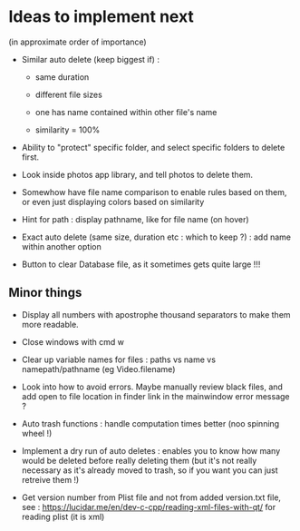 # Ideas to implement next 
(in approximate order of importance)

- Similar auto delete (keep biggest if) : 

    - same duration

    - different file sizes

    - one has name contained within other file's name

    - similarity = 100%

- Ability to "protect" specific folder, and select specific folders to delete first.

- Look inside photos app library, and tell photos to delete them.

- Somewhow have file name comparison to enable rules based on them, or even just displaying colors based on similarity

- Hint for path : display pathname, like for file name (on hover)

- Exact auto delete (same size, duration etc : which to keep ?) : add name within another option

- Button to clear Database file, as it sometimes gets quite large !!!

## Minor things

- Display all numbers with apostrophe thousand separators to make them more readable.

- Close windows with cmd w

- Clear up variable names for files : paths vs name vs namepath/pathname (eg Video.filename)

- Look into how to avoid errors. Maybe manually review black files, and add open to file location in finder link in the mainwindow error message ?

- Auto trash functions : handle computation times better (noo spinning wheel !)

- Implement a dry run of auto deletes : enables you to know how many would be deleted before really deleting them (but it's not really necessary as it's already moved to trash, so if you want you can just retreive them !)

- Get version number from Plist file and not from added version.txt file, see : https://lucidar.me/en/dev-c-cpp/reading-xml-files-with-qt/ for reading plist (it is xml)